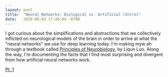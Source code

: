 ```yaml
---
layout: post
title:  "Neural Networks: Biological vs. Artificial (Intro)"
date:   2019-08-03 17:46:04 -0700
---
```


I got curious about the simplifications and abstractions that we collectively inflicted on neurological models of the brain in order to arrive at what the "neural networks" we use for deep learning today. I'm making myw ah through a textbook called [Principles of Neurobiology](https://www.amazon.com/Principles-Neurobiology-Liqun-Luo/dp/0815344945/), by Liqun Luo. Along the way, I'm documenting the facts that I find most surprising and divergent from how artificial neural networks work.

[Pt. 1](http://zswitten.github.io/2019/08/04/neuroscience-neural-networks-1-3)

